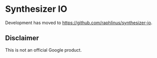 # Synthesizer IO

Development has moved to <https://github.com/raphlinus/synthesizer-io>.

## Disclaimer

This is not an official Google product.

